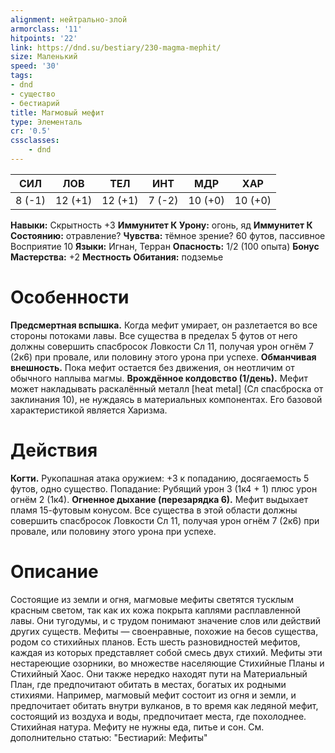 ```yaml
---
alignment: нейтрально-злой
armorclass: '11'
hitpoints: '22'
link: https://dnd.su/bestiary/230-magma-mephit/
size: Маленький
speed: '30'
tags:
- dnd
- существо
- бестиарий
title: Магмовый мефит
type: Элементаль
cr: '0.5'
cssclasses:
    - dnd
---
```



| СИЛ | ЛОВ | ТЕЛ | ИНТ | МДР | ХАР |
|---|---|---|---|---|---|
| 8 (-1) | 12 (+1) | 12 (+1) | 7 (-2) | 10 (+0) | 10 (+0) |
**Навыки:** Скрытность +3
**Иммунитет К Урону:** огонь, яд
**Иммунитет К Состоянию:** отравление?
**Чувства:** тёмное зрение? 60 футов, пассивное Восприятие 10
**Языки:** Игнан, Терран
**Опасность:** 1/2 (100 опыта)
**Бонус Мастерства:** +2
**Местность Обитания:** подземье


# Особенности
**Предсмертная вспышка.** Когда мефит умирает, он разлетается во все стороны потоками лавы. Все существа в пределах 5 футов от него должны совершить спасбросок Ловкости Сл 11, получая урон огнём 7 (2к6) при провале, или половину этого урона при успехе.
**Обманчивая внешность.** Пока мефит остается без движения, он неотличим от обычного наплыва магмы.
**Врождённое колдовство (1/день).** Мефит может накладывать раскалённый металл [heat metal] (Сл спасброска от заклинания 10), не нуждаясь в материальных компонентах. Его базовой характеристикой является Харизма.


# Действия
**Когти.** Рукопашная атака оружием: +3 к попаданию, досягаемость 5 футов, одно существо. Попадание: Рубящий урон 3 (1к4 + 1) плюс урон огнём 2 (1к4).
**Огненное дыхание (перезарядка 6).** Мефит выдыхает пламя 15-футовым конусом. Все существа в этой области должны совершить спасбросок Ловкости Сл 11, получая урон огнём 7 (2к6) при провале, или половину этого урона при успехе.


# Описание
Состоящие из земли и огня, магмовые мефиты светятся тусклым красным светом, так как их кожа покрыта каплями расплавленной лавы. Они тугодумы, и с трудом понимают значение слов или действий других существ. Мефиты — своенравные, похожие на бесов существа, родом со стихийных планов. Есть шесть разновидностей мефитов, каждая из которых представляет собой смесь двух стихий. Мефиты эти нестареющие озорники, во множестве населяющие Стихийные Планы и Стихийный Хаос. Они также нередко находят пути на Материальный План, где предпочитают обитать в местах, богатых их родными стихиями. Например, магмовый мефит состоит из огня и земли, и предпочитает обитать внутри вулканов, в то время как ледяной мефит, состоящий из воздуха и воды, предпочитает места, где похолоднее. Стихийная натура. Мефиту не нужны еда, питье и сон. См. дополнительно статью: "Бестиарий: Мефиты"